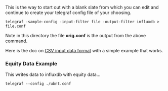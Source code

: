 
This is the way to start out with a blank slate from which you can edit and continue to create your telegraf config file of your choosing.

```
telegraf -sample-config -input-filter file -output-filter influxdb > file.conf
```

Note in this directory the file **orig.conf** is the output from the above command.

Here is the doc on
[CSV input data format](https://docs.influxdata.com/telegraf/v1.10/data_formats/input/csv/)
with a simple example that works.

### Equity Data Example

This writes data to influxdb with equity data...

```
telegraf --config ./ubnt.conf
```
